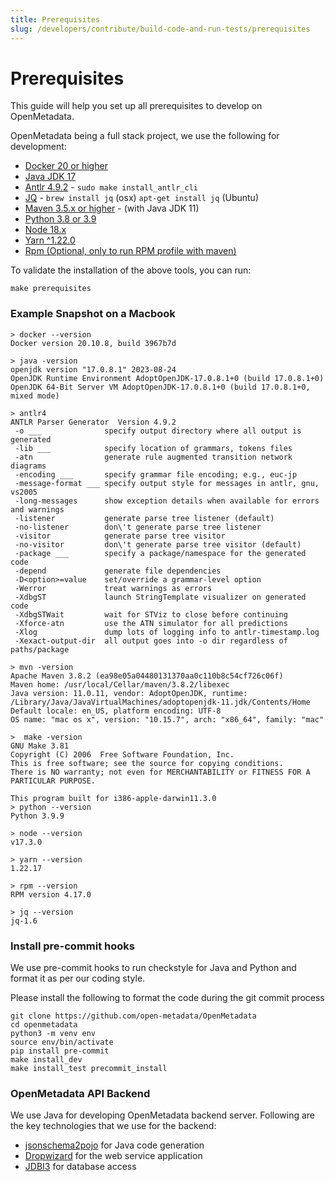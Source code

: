 ```yaml
---
title: Prerequisites
slug: /developers/contribute/build-code-and-run-tests/prerequisites
---
```


# Prerequisites
This guide will help you set up all prerequisites to develop on OpenMetadata.

OpenMetadata being a full stack project, we use the following for development:

- [Docker 20 or higher](https://docs.docker.com/engine/install/)
- [Java JDK 17](https://docs.oracle.com/en/java/javase/17/install/overview-jdk-installation.html)
- [Antlr 4.9.2](https://www.antlr.org/) - `sudo make install_antlr_cli`
- [JQ](https://jqlang.github.io/jq/) - `brew install jq` (osx)  `apt-get install jq` (Ubuntu)
- [Maven 3.5.x or higher](https://maven.apache.org/install.html) - (with Java JDK 11)
- [Python 3.8 or 3.9](https://www.python.org/downloads/)
- [Node 18.x](https://nodejs.org/en/download/)
- [Yarn ^1.22.0](https://classic.yarnpkg.com/lang/en/docs/install/)
- [Rpm (Optional, only to run RPM profile with maven)](https://macappstore.org/rpm/)

To validate the installation of the above tools, you can run: 

```shell
make prerequisites
```

### Example Snapshot on a Macbook

```shell
> docker --version
Docker version 20.10.8, build 3967b7d

> java -version
openjdk version "17.0.8.1" 2023-08-24
OpenJDK Runtime Environment AdoptOpenJDK-17.0.8.1+0 (build 17.0.8.1+0)
OpenJDK 64-Bit Server VM AdoptOpenJDK-17.0.8.1+0 (build 17.0.8.1+0, mixed mode)

> antlr4
ANTLR Parser Generator  Version 4.9.2
 -o ___              specify output directory where all output is generated
 -lib ___            specify location of grammars, tokens files
 -atn                generate rule augmented transition network diagrams
 -encoding ___       specify grammar file encoding; e.g., euc-jp
 -message-format ___ specify output style for messages in antlr, gnu, vs2005
 -long-messages      show exception details when available for errors and warnings
 -listener           generate parse tree listener (default)
 -no-listener        don\'t generate parse tree listener
 -visitor            generate parse tree visitor
 -no-visitor         don\'t generate parse tree visitor (default)
 -package ___        specify a package/namespace for the generated code
 -depend             generate file dependencies
 -D<option>=value    set/override a grammar-level option
 -Werror             treat warnings as errors
 -XdbgST             launch StringTemplate visualizer on generated code
 -XdbgSTWait         wait for STViz to close before continuing
 -Xforce-atn         use the ATN simulator for all predictions
 -Xlog               dump lots of logging info to antlr-timestamp.log
 -Xexact-output-dir  all output goes into -o dir regardless of paths/package

> mvn -version
Apache Maven 3.8.2 (ea98e05a04480131370aa0c110b8c54cf726c06f)
Maven home: /usr/local/Cellar/maven/3.8.2/libexec
Java version: 11.0.11, vendor: AdoptOpenJDK, runtime: /Library/Java/JavaVirtualMachines/adoptopenjdk-11.jdk/Contents/Home
Default locale: en_US, platform encoding: UTF-8
OS name: "mac os x", version: "10.15.7", arch: "x86_64", family: "mac"

>  make -version
GNU Make 3.81
Copyright (C) 2006  Free Software Foundation, Inc.
This is free software; see the source for copying conditions.
There is NO warranty; not even for MERCHANTABILITY or FITNESS FOR A
PARTICULAR PURPOSE.

This program built for i386-apple-darwin11.3.0
> python --version
Python 3.9.9

> node --version
v17.3.0

> yarn --version
1.22.17

> rpm --version
RPM version 4.17.0

> jq --version                                                                                       
jq-1.6

```

### Install pre-commit hooks
We use pre-commit hooks to run checkstyle for Java and Python and format it as per our coding style.

Please install the following to format the code during the git commit process

```shell
git clone https://github.com/open-metadata/OpenMetadata
cd openmetadata
python3 -m venv env
source env/bin/activate
pip install pre-commit
make install_dev
make install_test precommit_install
```

### OpenMetadata API Backend

We use Java for developing OpenMetadata backend server. Following are the key technologies that we use for the backend:

- [jsonschema2pojo](https://www.jsonschema2pojo.org/) for Java code generation
- [Dropwizard](https://www.dropwizard.io/en/latest/) for the web service application
- [JDBI3](http://jdbi.org/) for database access
